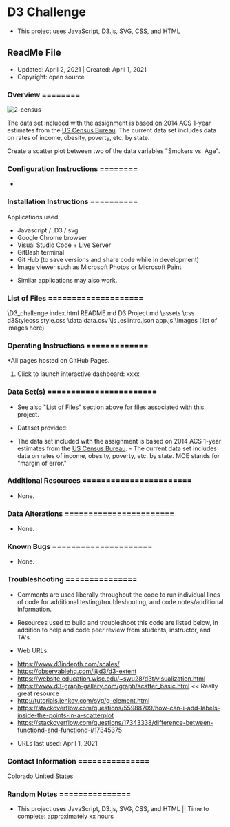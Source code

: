 # D3 Challenge
* This project uses JavaScript, D3.js, SVG, CSS, and HTML

## ReadMe File
* Updated: April 2, 2021 | Created: April 1, 2021
* Copyright: open source


### Overview ========
![2-census](2-images.jpg)

The data set included with the assignment is based on 2014 ACS 1-year estimates from the [US Census Bureau](https://data.census.gov/cedsci/).
The current data set includes data on rates of income, obesity, poverty, etc. by state. 

Create a scatter plot between two of the data variables "Smokers vs. Age".


### Configuration Instructions ========
* 


### Installation Instructions ==========
Applications used:

- Javascript / .D3 / svg
- Google Chrome browser
- Visual Studio Code + Live Server
- GitBash terminal
- Git Hub (to save versions and share code while in development)
- Image viewer such as Microsoft Photos or Microsoft Paint
* Similar applications may also work.


### List of Files ====================
   \D3_challenge
       index.html
       README.md
       D3 Project.md
       \assets
           \css
               d3Stylecss
                style.css
            \data
               data.csv
            \js
               .eslintrc.json
               app.js
       \Images
             (list of images here)


### Operating Instructions =============
*All pages hosted on GitHub Pages.

1. Click to launch interactive dashboard: xxxx



### Data Set(s) =======================
* See also "List of Files" section above for files associated with this project.

* Dataset provided: 
- The data set included with the assignment is based on 2014 ACS 1-year estimates from the [US Census Bureau](https://data.census.gov/cedsci/). - The current data set includes data on rates of income, obesity, poverty, etc. by state. MOE stands for "margin of error."

### Additional Resources =======================
* None.


###  Data Alterations =======================
* None.


###  Known Bugs =====================
* None.


### Troubleshooting ===============
* Comments are used liberally throughout the code to run individual lines of code for additional testing/troubleshooting, and code notes/additional information.

* Resources used to build and troubleshoot this code are listed below, in addition to help and code peer review from students, instructor, and TA's.

* Web URLs:
- https://www.d3indepth.com/scales/
- https://observablehq.com/@d3/d3-extent
- https://website.education.wisc.edu/~swu28/d3t/visualization.html
- https://www.d3-graph-gallery.com/graph/scatter_basic.html  << Really great resource
- http://tutorials.jenkov.com/svg/g-element.html
- https://stackoverflow.com/questions/55988709/how-can-i-add-labels-inside-the-points-in-a-scatterplot
- https://stackoverflow.com/questions/17343338/difference-between-functiond-and-functiond-i/17345375

* URLs last used: April 1, 2021


###  Contact Information ===============
Colorado   United States


### Random Notes ===============
* This project uses JavaScript, D3.js, SVG, CSS, and HTML  ||  Time to complete: approximately xx hours
